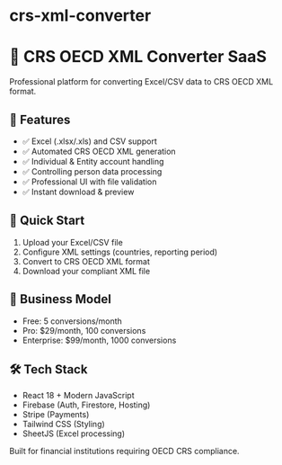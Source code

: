 # crs-xml-converter

# 🚀 CRS OECD XML Converter SaaS

Professional platform for converting Excel/CSV data to CRS OECD XML format.

## 🌟 Features
- ✅ Excel (.xlsx/.xls) and CSV support
- ✅ Automated CRS OECD XML generation  
- ✅ Individual & Entity account handling
- ✅ Controlling person data processing
- ✅ Professional UI with file validation
- ✅ Instant download & preview

## 🚀 Quick Start
1. Upload your Excel/CSV file
2. Configure XML settings (countries, reporting period)  
3. Convert to CRS OECD XML format
4. Download your compliant XML file

## 💼 Business Model
- Free: 5 conversions/month
- Pro: $29/month, 100 conversions
- Enterprise: $99/month, 1000 conversions

## 🛠️ Tech Stack  
- React 18 + Modern JavaScript
- Firebase (Auth, Firestore, Hosting)
- Stripe (Payments)
- Tailwind CSS (Styling)
- SheetJS (Excel processing)

Built for financial institutions requiring OECD CRS compliance.
